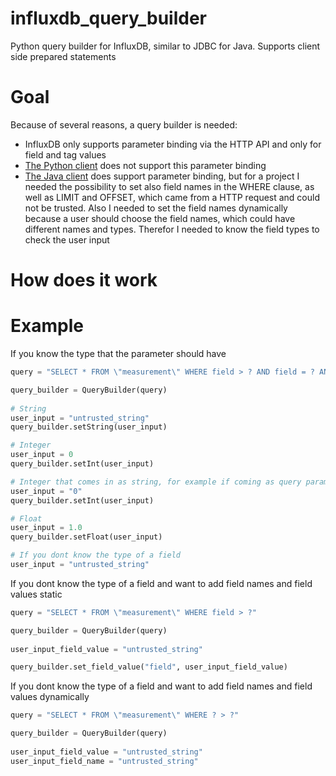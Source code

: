 # influxdb_query_builder
Python query builder for InfluxDB, similar to JDBC for Java. Supports client side prepared statements

# Goal
Because of several reasons, a query builder is needed:
- InfluxDB only supports parameter binding via the HTTP API and only for field and tag values
- [The Python client](https://github.com/influxdata/influxdb-python) does not support this parameter binding
- [The Java client](https://github.com/influxdata/influxdb-java) does support parameter binding, but for a project I needed the possibility to set also field names in the WHERE clause, as well as LIMIT and OFFSET, which came from a HTTP request and could not be trusted. Also I needed to set the field names dynamically because a user should choose the field names, which could have different names and types. Therefor I needed to know the field types to check the user input

# How does it work

# Example
If you know the type that the parameter should have

```python
query = "SELECT * FROM \"measurement\" WHERE field > ? AND field = ? AND field < ? AND field > ?"

query_builder = QueryBuilder(query)
   
# String
user_input = "untrusted_string"
query_builder.setString(user_input)

# Integer
user_input = 0
query_builder.setInt(user_input)

# Integer that comes in as string, for example if coming as query parameter
user_input = "0" 
query_builder.setInt(user_input)

# Float 
user_input = 1.0
query_builder.setFloat(user_input)

# If you dont know the type of a field
user_input = "untrusted_string"

```

If you dont know the type of a field and want to add field names and field values static
```python
query = "SELECT * FROM \"measurement\" WHERE field > ?"

query_builder = QueryBuilder(query)
   
user_input_field_value = "untrusted_string"

query_builder.set_field_value("field", user_input_field_value)
```

If you dont know the type of a field and want to add field names and field values dynamically
```python
query = "SELECT * FROM \"measurement\" WHERE ? > ?"

query_builder = QueryBuilder(query)
   
user_input_field_value = "untrusted_string"
user_input_field_name = "untrusted_string"
```
